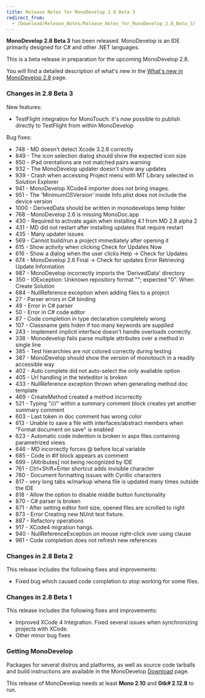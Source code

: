 ```yaml
---
title: Release Notes for MonoDevelop 2.8 Beta 3
redirect_from:
  - /Download/Release_Notes/Release_Notes_for_MonoDevelop_2.8_Beta_3/
---
```


**MonoDevelop 2.8 Beta 3** has been released. MonoDevelop is an IDE primarily designed for C# and other .NET languages.

This is a beta release in preparation for the upcoming MonoDevelop 2.8. 

You will find a detailed description of what's new in the [What's new in MonoDevelop 2.8](/Download/What's_new_in_MonoDevelop_2.8) page.

### <span>Changes in 2.8 Beta 3</span>

New features:

-   <span class="s1">TestFlight integration for MonoTouch: it's now possible to publish directly to TestFlight from within MonoDevelop</span>

Bug fixes:

-   748 - MD doesn't detect Xcode 3.2.6 correctly
-   849 - The icon selection dialog should show the expected icon size
-   850 - iPad orentations are not matched pairs warning
-   932 - The MonoDevelop updater doesn't show any updates
-   939 - Crash when accessing Project menu with MT Library selected in Solution Explorer
-   941 - MonoDevelop XCode4 importer does not bring images.
-   951 - The 'MinimumOSVersion' inside Info.plist does not include the device version
-   1000 - DerivedData should be written in monodevelops temp folder
-   768 - MonoDevelop 2.6 is missing MonoDoc.app
-   430 - Required to activate again when installing 4.1 from MD 2.8 alpha 2
-   431 - MD did not restart after installing updates that require restart
-   435 - Many updater issues
-   569 - Cannot build/run a project immediately after opening it
-   615 - Show activity when clicking Check for Updates Now
-   616 - Show a dialog when the user clicks Help -\> Check for Updates
-   674 - MonoDevelop 2.6 Final -\> Check for updates Error Retrieving Update Information
-   987 - MonoDevelop incorrectly imports the 'DerivedData' directory
-   350 - IOException: Unknown repository format ""; expected "0". When Create Solution
-   684 - NullReference exception when adding files to a project
-   27 - Parser errors in C# binding
-   49 - Error in C# parser
-   50 - Error in C# code editor
-   87 - Code completion in type declaration completely wrong
-   107 - Classname gets hiden if too many keywords are supplied
-   243 - Implement implicit interface doesn't handle overloads correctly.
-   338 - Monodevelop fails parse multiple attributes over a method in single line
-   385 - Test hierarchies are not colored correctly during testing
-   387 - MonoDevelop should show the version of monotouch in a readily accessible way
-   402 - Auto complete did not auto-select the only available option
-   405 - Url handling in the texteditor is broken
-   433 - NullReference exception thrown when generating method doc template
-   469 - CreateMethod created a method incorrectly
-   521 - Typing "///" within a summary comment block creates yet another summary comment
-   603 - Last token in doc comment has wrong color
-   613 - Unable to save a file with interfaces/abstract members when "Format document on save" is enabled
-   623 - Automatic code indention is broken in aspx files containing parametrized views
-   646 - MD incorrectly forces @ before local variable
-   685 - Code in \#if block appears as comment
-   699 - [Attributes] not being recognized by IDE
-   761 - Ctrl+Shift+Enter shortcut adds invisible character
-   780 - Document formatting issues with Cyrillic characters
-   817 - very long tabs w/markup whena file is updated many times outside the IDE
-   818 - Allow the option to disable middle button functionality
-   870 - C# parser is broken
-   871 - After setting editor font size, opened files are scrolled to right
-   873 - Error Creating new NUnit test fixture.
-   887 - Refactory operations
-   917 - XCode4 migration hangs.
-   940 - NullReferenceException on mouse right-click over using clause
-   961 - Code completion does not refresh new references

### <span>Changes in 2.8 Beta 2</span>

This release includes the following fixes and improvements:

-   Fixed bug which caused code completion to stop working for some files.

### Changes in 2.8 Beta 1

This release includes the following fixes and improvements:

-   Improved XCode 4 Integration. Fixed several issues when synchronizing projects with XCode.
-   Other minor bug fixes

### Getting MonoDevelop

Packages for several distros and platforms, as well as source code tarballs and build instructions are available in the MonoDevelop [Download](/Download) page.

This release of MonoDevelop needs at least **Mono 2.10** and **Gtk# 2.12.8** to run.
